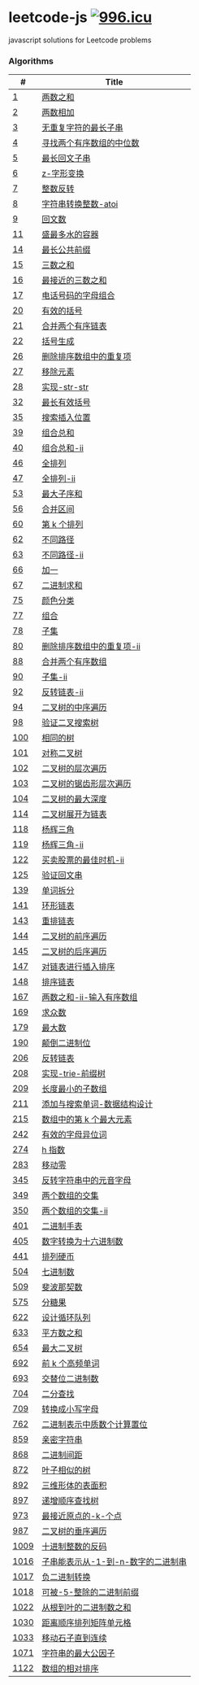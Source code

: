 # leetcode-js [![996.icu](https://img.shields.io/badge/link-996.icu-red.svg)](https://996.icu)

javascript solutions for Leetcode problems

### Algorithms

| #                                                              | Title                                                                                        |
| -------------------------------------------------------------- | -------------------------------------------------------------------------------------------- |
| [1](/algorithms/1.两数之和.js)                                 | [两数之和](/algorithms/1.两数之和.js)                                                        |
| [2](/algorithms/2.两数相加.js)                                 | [两数相加](/algorithms/2.两数相加.js)                                                        |
| [3](/algorithms/3.无重复字符的最长子串.js)                     | [无重复字符的最长子串](/algorithms/3.无重复字符的最长子串.js)                                |
| [4](/algorithms/4.寻找两个有序数组的中位数.js)                 | [寻找两个有序数组的中位数](/algorithms/4.寻找两个有序数组的中位数.js)                        |
| [5](/algorithms/5.最长回文子串.js)                             | [最长回文子串](/algorithms/5.最长回文子串.js)                                                |
| [6](/algorithms/6.z-字形变换.js)                               | [z-字形变换](/algorithms/6.z-字形变换.js)                                                    |
| [7](/algorithms/7.整数反转.js)                                 | [整数反转](/algorithms/7.整数反转.js)                                                        |
| [8](/algorithms/8.字符串转换整数-atoi.js)                      | [字符串转换整数-atoi](/algorithms/8.字符串转换整数-atoi.js)                                  |
| [9](/algorithms/9.回文数.js)                                   | [回文数](/algorithms/9.回文数.js)                                                            |
| [11](/algorithms/11.盛最多水的容器.js)                         | [盛最多水的容器](/algorithms/11.盛最多水的容器.js)                                           |
| [14](/algorithms/14.最长公共前缀.js)                           | [最长公共前缀](/algorithms/14.最长公共前缀.js)                                               |
| [15](/algorithms/15.三数之和.js)                               | [三数之和](/algorithms/15.三数之和.js)                                                       |
| [16](/algorithms/16.最接近的三数之和.js)                       | [最接近的三数之和](/algorithms/16.最接近的三数之和.js)                                       |
| [17](/algorithms/17.电话号码的字母组合.js)                     | [电话号码的字母组合](/algorithms/17.电话号码的字母组合.js)                                   |
| [20](/algorithms/20.有效的括号.js)                             | [有效的括号](/algorithms/20.有效的括号.js)                                                   |
| [21](/algorithms/21.合并两个有序链表.js)                       | [合并两个有序链表](/algorithms/21.合并两个有序链表.js)                                       |
| [22](/algorithms/22.括号生成.js)                               | [括号生成](/algorithms/22.括号生成.js)                                                       |
| [26](/algorithms/26.删除排序数组中的重复项.js)                 | [删除排序数组中的重复项](/algorithms/26.删除排序数组中的重复项.js)                           |
| [27](/algorithms/27.移除元素.js)                               | [移除元素](/algorithms/27.移除元素.js)                                                       |
| [28](/algorithms/28.实现-str-str.js)                           | [实现-str-str](/algorithms/28.实现-str-str.js)                                               |
| [32](/algorithms/32.最长有效括号.js)                           | [最长有效括号](/algorithms/32.最长有效括号.js)                                               |
| [35](/algorithms/35.搜索插入位置.js)                           | [搜索插入位置](/algorithms/35.搜索插入位置.js)                                               |
| [39](/algorithms/39.组合总和.js)                               | [组合总和](/algorithms/39.组合总和.js)                                                       |
| [40](/algorithms/40.组合总和-ii.js)                            | [组合总和-ii](/algorithms/40.组合总和-ii.js)                                                 |
| [46](/algorithms/46.全排列.js)                                 | [全排列](/algorithms/46.全排列.js)                                                           |
| [47](/algorithms/47.全排列-ii.js)                              | [全排列-ii](/algorithms/47.全排列-ii.js)                                                     |
| [53](/algorithms/53.最大子序和.js)                             | [最大子序和](/algorithms/53.最大子序和.js)                                                   |
| [56](/algorithms/56.合并区间.js)                               | [合并区间](/algorithms/56.合并区间.js)                                                       |
| [60](/algorithms/60.第k个排列.js)                              | [第 k 个排列](/algorithms/60.第k个排列.js)                                                   |
| [62](/algorithms/62.不同路径.js)                               | [不同路径](/algorithms/62.不同路径.js)                                                       |
| [63](/algorithms/63.不同路径-ii.js)                            | [不同路径-ii](/algorithms/63.不同路径-ii.js)                                                 |
| [66](/algorithms/66.加一.js)                                   | [加一](/algorithms/66.加一.js)                                                               |
| [67](/algorithms/67.二进制求和.js)                             | [二进制求和](/algorithms/67.二进制求和.js)                                                   |
| [75](/algorithms/75.颜色分类.js)                               | [颜色分类](/algorithms/75.颜色分类.js)                                                       |
| [77](/algorithms/77.组合.js)                                   | [组合](/algorithms/77.组合.js)                                                               |
| [78](/algorithms/78.子集.js)                                   | [子集](/algorithms/78.子集.js)                                                               |
| [80](/algorithms/80.删除排序数组中的重复项-ii.js)              | [删除排序数组中的重复项-ii](/algorithms/80.删除排序数组中的重复项-ii.js)                     |
| [88](/algorithms/88.合并两个有序数组.js)                       | [合并两个有序数组](/algorithms/88.合并两个有序数组.js)                                       |
| [90](/algorithms/90.子集-ii.js)                                | [子集-ii](/algorithms/90.子集-ii.js)                                                         |
| [92](/algorithms/92.反转链表-ii.js)                            | [反转链表-ii](/algorithms/92.反转链表-ii.js)                                                 |
| [94](/algorithms/94.二叉树的中序遍历.js)                       | [二叉树的中序遍历](/algorithms/94.二叉树的中序遍历.js)                                       |
| [98](/algorithms/98.验证二叉搜索树.js)                         | [验证二叉搜索树](/algorithms/98.验证二叉搜索树.js)                                           |
| [100](/algorithms/100.相同的树.js)                             | [相同的树](/algorithms/100.相同的树.js)                                                      |
| [101](/algorithms/101.对称二叉树.js)                           | [对称二叉树](/algorithms/101.对称二叉树.js)                                                  |
| [102](/algorithms/102.二叉树的层次遍历.js)                     | [二叉树的层次遍历](/algorithms/102.二叉树的层次遍历.js)                                      |
| [103](/algorithms/103.二叉树的锯齿形层次遍历.js)               | [二叉树的锯齿形层次遍历](/algorithms/103.二叉树的锯齿形层次遍历.js)                          |
| [104](/algorithms/104.二叉树的最大深度.js)                     | [二叉树的最大深度](/algorithms/104.二叉树的最大深度.js)                                      |
| [114](/algorithms/114.二叉树展开为链表.js)                     | [二叉树展开为链表](/algorithms/114.二叉树展开为链表.js)                                      |
| [118](/algorithms/118.杨辉三角.js)                             | [杨辉三角](/algorithms/118.杨辉三角.js)                                                      |
| [119](/algorithms/119.杨辉三角-ii.js)                          | [杨辉三角-ii](/algorithms/119.杨辉三角-ii.js)                                                |
| [122](/algorithms/122.买卖股票的最佳时机-ii.js)                | [买卖股票的最佳时机-ii](/algorithms/122.买卖股票的最佳时机-ii.js)                            |
| [125](/algorithms/125.验证回文串.js)                           | [验证回文串](/algorithms/125.验证回文串.js)                                                  |
| [139](/algorithms/139.单词拆分.js)                             | [单词拆分](/algorithms/139.单词拆分.js)                                                      |
| [141](/algorithms/141.环形链表.js)                             | [环形链表](/algorithms/141.环形链表.js)                                                      |
| [143](/algorithms/143.重排链表.js)                             | [重排链表](/algorithms/143.重排链表.js)                                                      |
| [144](/algorithms/144.二叉树的前序遍历.js)                     | [二叉树的前序遍历](/algorithms/144.二叉树的前序遍历.js)                                      |
| [145](/algorithms/145.二叉树的后序遍历.js)                     | [二叉树的后序遍历](/algorithms/145.二叉树的后序遍历.js)                                      |
| [147](/algorithms/147.对链表进行插入排序.js)                   | [对链表进行插入排序](/algorithms/147.对链表进行插入排序.js)                                  |
| [148](/algorithms/148.排序链表.js)                             | [排序链表](/algorithms/148.排序链表.js)                                                      |
| [167](/algorithms/167.两数之和-ii-输入有序数组.js)             | [两数之和-ii-输入有序数组](/algorithms/167.两数之和-ii-输入有序数组.js)                      |
| [169](/algorithms/169.求众数.js)                               | [求众数](/algorithms/169.求众数.js)                                                          |
| [179](/algorithms/179.最大数.js)                               | [最大数](/algorithms/179.最大数.js)                                                          |
| [190](/algorithms/190.颠倒二进制位.js)                         | [颠倒二进制位](/algorithms/190.颠倒二进制位.js)                                              |
| [206](/algorithms/206.反转链表.js)                             | [反转链表](/algorithms/206.反转链表.js)                                                      |
| [208](/algorithms/208.实现-trie-前缀树.js)                     | [实现-trie-前缀树](/algorithms/208.实现-trie-前缀树.js)                                      |
| [209](/algorithms/209.长度最小的子数组.js)                     | [长度最小的子数组](/algorithms/209.长度最小的子数组.js)                                      |
| [211](/algorithms/211.添加与搜索单词-数据结构设计.js)          | [添加与搜索单词-数据结构设计](/algorithms/211.添加与搜索单词-数据结构设计.js)                |
| [215](/algorithms/215.数组中的第k个最大元素.js)                | [数组中的第 k 个最大元素](/algorithms/215.数组中的第k个最大元素.js)                          |
| [242](/algorithms/242.有效的字母异位词.js)                     | [有效的字母异位词](/algorithms/242.有效的字母异位词.js)                                      |
| [274](/algorithms/274.h指数.js)                                | [h 指数](/algorithms/274.h指数.js)                                                           |
| [283](/algorithms/283.移动零.js)                               | [移动零](/algorithms/283.移动零.js)                                                          |
| [345](/algorithms/345.反转字符串中的元音字母.js)               | [反转字符串中的元音字母](/algorithms/345.反转字符串中的元音字母.js)                          |
| [349](/algorithms/349.两个数组的交集.js)                       | [两个数组的交集](/algorithms/349.两个数组的交集.js)                                          |
| [350](/algorithms/350.两个数组的交集-ii.js)                    | [两个数组的交集-ii](/algorithms/350.两个数组的交集-ii.js)                                    |
| [401](/algorithms/401.二进制手表.js)                           | [二进制手表](/algorithms/401.二进制手表.js)                                                  |
| [405](/algorithms/405.数字转换为十六进制数.js)                 | [数字转换为十六进制数](/algorithms/405.数字转换为十六进制数.js)                              |
| [441](/algorithms/441.排列硬币.js)                             | [排列硬币](/algorithms/441.排列硬币.js)                                                      |
| [504](/algorithms/504.七进制数.js)                             | [七进制数](/algorithms/504.七进制数.js)                                                      |
| [509](/algorithms/509.斐波那契数.js)                           | [斐波那契数](/algorithms/509.斐波那契数.js)                                                  |
| [575](/algorithms/575.分糖果.js)                               | [分糖果](/algorithms/575.分糖果.js)                                                          |
| [622](/algorithms/622.设计循环队列.js)                         | [设计循环队列](/algorithms/622.设计循环队列.js)                                              |
| [633](/algorithms/633.平方数之和.js)                           | [平方数之和](/algorithms/633.平方数之和.js)                                                  |
| [654](/algorithms/654.最大二叉树.js)                           | [最大二叉树](/algorithms/654.最大二叉树.js)                                                  |
| [692](/algorithms/692.前k个高频单词.js)                        | [前 k 个高频单词](/algorithms/692.前k个高频单词.js)                                          |
| [693](/algorithms/693.交替位二进制数.js)                       | [交替位二进制数](/algorithms/693.交替位二进制数.js)                                          |
| [704](/algorithms/704.二分查找.js)                             | [二分查找](/algorithms/704.二分查找.js)                                                      |
| [709](/algorithms/709.转换成小写字母.js)                       | [转换成小写字母](/algorithms/709.转换成小写字母.js)                                          |
| [762](/algorithms/762.二进制表示中质数个计算置位.js)           | [二进制表示中质数个计算置位](/algorithms/762.二进制表示中质数个计算置位.js)                  |
| [859](/algorithms/859.亲密字符串.js)                           | [亲密字符串](/algorithms/859.亲密字符串.js)                                                  |
| [868](/algorithms/868.二进制间距.js)                           | [二进制间距](/algorithms/868.二进制间距.js)                                                  |
| [872](/algorithms/872.叶子相似的树.js)                         | [叶子相似的树](/algorithms/872.叶子相似的树.js)                                              |
| [892](/algorithms/892.三维形体的表面积.js)                     | [三维形体的表面积](/algorithms/892.三维形体的表面积.js)                                      |
| [897](/algorithms/897.递增顺序查找树.js)                       | [递增顺序查找树](/algorithms/897.递增顺序查找树.js)                                          |
| [973](/algorithms/973.最接近原点的-k-个点.js)                  | [最接近原点的-k-个点](/algorithms/973.最接近原点的-k-个点.js)                                |
| [987](/algorithms/987.二叉树的垂序遍历.js)                     | [二叉树的垂序遍历](/algorithms/987.二叉树的垂序遍历.js)                                      |
| [1009](/algorithms/1009.十进制整数的反码.js)                   | [十进制整数的反码](/algorithms/1009.十进制整数的反码.js)                                     |
| [1016](/algorithms/1016.子串能表示从-1-到-n-数字的二进制串.js) | [子串能表示从-1-到-n-数字的二进制串](/algorithms/1016.子串能表示从-1-到-n-数字的二进制串.js) |
| [1017](/algorithms/1017.负二进制转换.js)                       | [负二进制转换](/algorithms/1017.负二进制转换.js)                                             |
| [1018](/algorithms/1018.可被-5-整除的二进制前缀.js)            | [可被-5-整除的二进制前缀](/algorithms/1018.可被-5-整除的二进制前缀.js)                       |
| [1022](/algorithms/1022.从根到叶的二进制数之和.js)             | [从根到叶的二进制数之和](/algorithms/1022.从根到叶的二进制数之和.js)                         |
| [1030](/algorithms/1030.距离顺序排列矩阵单元格.js)             | [距离顺序排列矩阵单元格](/algorithms/1030.距离顺序排列矩阵单元格.js)                         |
| [1033](/algorithms/1033.移动石子直到连续.js)                   | [移动石子直到连续](/algorithms/1033.移动石子直到连续.js)                                     |
| [1071](/algorithms/1071.字符串的最大公因子.js)                 | [字符串的最大公因子](/algorithms/1071.字符串的最大公因子.js)                                 |
| [1122](/algorithms/1122.数组的相对排序.js)                     | [数组的相对排序](/algorithms/1122.数组的相对排序.js)                                         |
